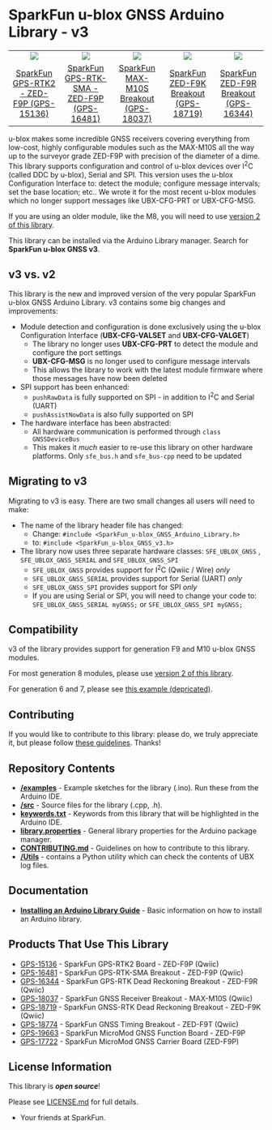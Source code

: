 # SparkFun u-blox GNSS Arduino Library - v3

<table class="table table-hover table-striped table-bordered">
  <tr align="center">
   <td><a href="https://www.sparkfun.com/products/15136"><img src="https://cdn.sparkfun.com//assets/parts/1/3/5/1/4/15136-SparkFun_GPS-RTK2_Board_-_ZED-F9P__Qwiic_-03.jpg"></a></td>
   <td><a href="https://www.sparkfun.com/products/16481"><img src="https://cdn.sparkfun.com//assets/parts/1/5/3/5/2/16481-SparkFun_GPS-RTK-SMA_Breakout_-_ZED-F9P__Qwiic_-01a.jpg"></a></td>
   <td><a href="https://www.sparkfun.com/products/18037"><img src="https://cdn.sparkfun.com//assets/parts/1/7/3/4/1/18037-SparkFun_GNSS_Receiver_Breakout_-_MAX-M10S__Qwiic_-01_Default.jpg"></a></td>
   <td><a href="https://www.sparkfun.com/products/18719"><img src="https://cdn.sparkfun.com//assets/parts/1/8/2/6/6/18719-SparkFun_GNSS-RTK_Dead_Reckoning_Breakout_-_ZED-F9K__Qwiic_-01.jpg"></a></td>
    <td><a href="https://www.sparkfun.com/products/16344"><img src="https://cdn.sparkfun.com//assets/parts/1/5/0/5/9/16344-SparkFun_GPS-RTK_Dead_Reckoning_Breakout_-_ZED-F9R__Qwiic_-01a.jpg"></a></td>
  </tr>
  <tr align="center">
    <td><a href="https://www.sparkfun.com/products/15136">SparkFun GPS-RTK2 - ZED-F9P (GPS-15136)</a></td>
    <td><a href="https://www.sparkfun.com/products/16481">SparkFun GPS-RTK-SMA - ZED-F9P (GPS-16481)</a></td>
    <td><a href="https://www.sparkfun.com/products/18037">SparkFun MAX-M10S Breakout (GPS-18037)</a></td>
    <td><a href="https://www.sparkfun.com/products/18719">SparkFun ZED-F9K Breakout (GPS-18719)</a></td>
    <td><a href="https://www.sparkfun.com/products/16344">SparkFun ZED-F9R Breakout (GPS-16344)</a></td>
  </tr>
</table>

u-blox makes some incredible GNSS receivers covering everything from low-cost, highly configurable modules such as the MAX-M10S all the way up to the surveyor grade ZED-F9P with precision of the diameter of a dime. This library supports configuration and control of u-blox devices over I<sup>2</sup>C (called DDC by u-blox), Serial and SPI. This version uses the u-blox Configuration Interface to: detect the module; configure message intervals; set the base location; etc.. We wrote it for the most recent u-blox modules which no longer support messages like UBX-CFG-PRT or UBX-CFG-MSG.

If you are using an older module, like the M8, you will need to use [version 2 of this library](https://github.com/sparkfun/SparkFun_u-blox_GNSS_Arduino_Library).

This library can be installed via the Arduino Library manager. Search for **SparkFun u-blox GNSS v3**.

## v3 vs. v2

This library is the new and improved version of the very popular SparkFun u-blox GNSS Arduino Library. v3 contains some big changes and improvements:

* Module detection and configuration is done exclusively using the u-blox Configuration Interface (**UBX-CFG-VALSET** and **UBX-CFG-VALGET**)
  * The library no longer uses **UBX-CFG-PRT** to detect the module and configure the port settings
  * **UBX-CFG-MSG** is no longer used to configure message intervals
  * This allows the library to work with the latest module firmware where those messages have now been deleted
* SPI support has been enhanced:
  * ```pushRawData``` is fully supported on SPI - in addition to I<sup>2</sup>C and Serial (UART)
  * ```pushAssistNowData``` is also fully supported on SPI
* The hardware interface has been abstracted:
  * All hardware communication is performed through ```class GNSSDeviceBus```
  * This makes it _much_ easier to re-use this library on other hardware platforms. Only ```sfe_bus.h``` and ```sfe_bus-cpp``` need to be updated

## Migrating to v3

Migrating to v3 is easy. There are two small changes all users will need to make:

* The name of the library header file has changed:
  * Change: ```#include <SparkFun_u-blox_GNSS_Arduino_Library.h>```
  * to: ```#include <SparkFun_u-blox_GNSS_v3.h>```
* The library now uses three separate hardware classes: ```SFE_UBLOX_GNSS``` , ```SFE_UBLOX_GNSS_SERIAL``` and ```SFE_UBLOX_GNSS_SPI```
  * ```SFE_UBLOX_GNSS``` provides support for I<sup>2</sup>C (Qwiic / Wire) _only_
  * ```SFE_UBLOX_GNSS_SERIAL``` provides support for Serial (UART) _only_
  * ```SFE_UBLOX_GNSS_SPI``` provides support for SPI _only_
  * If you are using Serial or SPI, you will need to change your code to: ```SFE_UBLOX_GNSS_SERIAL myGNSS;``` or ```SFE_UBLOX_GNSS_SPI myGNSS;```

## Compatibility

v3 of the library provides support for generation F9 and M10 u-blox GNSS modules.

For most generation 8 modules, please use [version 2 of this library](https://github.com/sparkfun/SparkFun_u-blox_GNSS_Arduino_Library).

For generation 6 and 7, please see [this example (depricated)](https://github.com/sparkfun/SparkFun_Ublox_Arduino_Library/tree/master/examples/Series_6_7/Example1_GetPositionAndTime_Series_6_7).

## Contributing

If you would like to contribute to this library: please do, we truly appreciate it, but please follow [these guidelines](./CONTRIBUTING.md). Thanks!

## Repository Contents

* [**/examples**](./examples) - Example sketches for the library (.ino). Run these from the Arduino IDE.
* [**/src**](./src) - Source files for the library (.cpp, .h).
* [**keywords.txt**](./keywords.txt) - Keywords from this library that will be highlighted in the Arduino IDE.
* [**library.properties**](./library.properties) - General library properties for the Arduino package manager.
* [**CONTRIBUTING.md**](./CONTRIBUTING.md) - Guidelines on how to contribute to this library.
* [**/Utils**](./Utils) - contains a Python utility which can check the contents of UBX log files.

## Documentation

* [**Installing an Arduino Library Guide**](https://learn.sparkfun.com/tutorials/installing-an-arduino-library) - Basic information on how to install an Arduino library.

## Products That Use This Library

* [GPS-15136](https://www.sparkfun.com/products/15136) - SparkFun GPS-RTK2 Board - ZED-F9P (Qwiic)
* [GPS-16481](https://www.sparkfun.com/products/16481) - SparkFun GPS-RTK-SMA Breakout - ZED-F9P (Qwiic)
* [GPS-16344](https://www.sparkfun.com/products/16344) - SparkFun GPS-RTK Dead Reckoning Breakout - ZED-F9R (Qwiic)
* [GPS-18037](https://www.sparkfun.com/products/18037) - SparkFun GNSS Receiver Breakout - MAX-M10S (Qwiic)
* [GPS-18719](https://www.sparkfun.com/products/18719) - SparkFun GNSS-RTK Dead Reckoning Breakout - ZED-F9K (Qwiic)
* [GPS-18774](https://www.sparkfun.com/products/18774) - SparkFun GNSS Timing Breakout - ZED-F9T (Qwiic)
* [GPS-19663](https://www.sparkfun.com/products/19663) - SparkFun MicroMod GNSS Function Board - ZED-F9P
* [GPS-17722](https://www.sparkfun.com/products/17722) - SparkFun MicroMod GNSS Carrier Board (ZED-F9P)

## License Information

This library is _**open source**_!

Please see [LICENSE.md](./LICENSE.md) for full details.

- Your friends at SparkFun.

